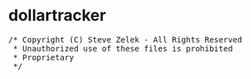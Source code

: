 # dollartracker
<pre>/* Copyright (C) Steve Zelek - All Rights Reserved
 * Unauthorized use of these files is prohibited
 * Proprietary
 */</pre>
